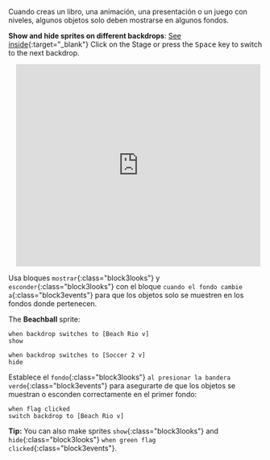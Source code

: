 Cuando creas un libro, una animación, una presentación o un juego con niveles, algunos objetos solo deben mostrarse en algunos fondos.

**Show and hide sprites on different backdrops**: [See inside](https://scratch.mit.edu/projects/499876704/editor){:target="_blank"}
Click on the Stage or press the <kbd>Space</kbd> key to switch to the next backdrop.
<div class="scratch-preview" style="margin-left: 15px;">
  <iframe allowtransparency="true" width="485" height="402" src="https://scratch.mit.edu/projects/embed/499876704/?autostart=false" frameborder="0"></iframe>
</div>

Usa bloques `mostrar`{:class="block3looks"} y `esconder`{:class="block3looks"} con el bloque `cuando el fondo cambie a`{:class="block3events"} para que los objetos solo se muestren en los fondos donde pertenecen.

The **Beachball** sprite:
```blocks3
when backdrop switches to [Beach Rio v]
show

when backdrop switches to [Soccer 2 v]
hide
```

Establece el `fondo`{:class="block3looks"} `al presionar la bandera verde`{:class="block3events"} para asegurarte de que los objetos se muestran o esconden correctamente en el primer fondo:

```blocks3
when flag clicked
switch backdrop to [Beach Rio v]
```

**Tip:** You can also make sprites `show`{:class="block3looks"} and `hide`{:class="block3looks"} `when green flag clicked`{:class="block3events"}.
